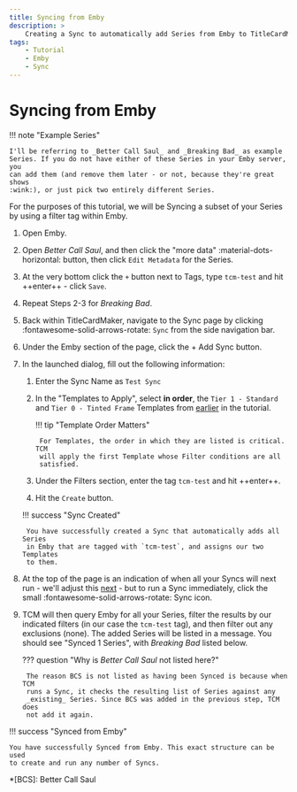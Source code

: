 ```yaml
---
title: Syncing from Emby
description: >
    Creating a Sync to automatically add Series from Emby to TitleCardMaker.
tags:
    - Tutorial
    - Emby
    - Sync
---
```


# Syncing from Emby

!!! note "Example Series"

    I'll be referring to _Better Call Saul_ and _Breaking Bad_ as example
    Series. If you do not have either of these Series in your Emby server, you
    can add them (and remove them later - or not, because they're great shows
    :wink:), or just pick two entirely different Series.

For the purposes of this tutorial, we will be Syncing a subset of your Series
by using a filter tag within Emby.

1. Open Emby.

2. Open _Better Call Saul_, and then click the "more data"
:material-dots-horizontal: button, then click `Edit Metadata` for the Series.

3. At the very bottom click the `+` button next to Tags, type `tcm-test` and hit
++enter++ - click `Save`.

4. Repeat Steps 2-3 for _Breaking Bad_.

5. Back within TitleCardMaker, navigate to the Sync page by clicking
:fontawesome-solid-arrows-rotate: `Sync` from the side navigation bar.

6. Under the Emby section of the page, click the
<span class="example md-button">+ Add Sync</span> button.

7. In the launched dialog, fill out the following information:

    1. Enter the Sync Name as `Test Sync`
    2. In the "Templates to Apply", select __in order__, the `Tier 1 - Standard`
    and `Tier 0 - Tinted Frame` Templates from
    [earlier](../creating_templates.md) in the tutorial.

        !!! tip "Template Order Matters"

            For Templates, the order in which they are listed is critical. TCM
            will apply the first Template whose Filter conditions are all
            satisfied.

    3. Under the Filters section, enter the tag `tcm-test` and hit ++enter++.
    4. Hit the `Create` button.

    !!! success "Sync Created"

        You have successfully created a Sync that automatically adds all Series
        in Emby that are tagged with `tcm-test`, and assigns our two Templates
        to them.

8. At the top of the page is an indication of when all your Syncs will next
run - we'll adjust this [next](../scheduler.md) - but to run a Sync
immediately, click the small :fontawesome-solid-arrows-rotate: Sync icon.

9. TCM will then query Emby for all your Series, filter the results by our
indicated filters (in our case the `tcm-test` tag), and then filter out any
exclusions (none). The added Series will be listed in a message. You should
see "Synced 1 Series", with _Breaking Bad_ listed below.

    ??? question "Why is _Better Call Saul_ not listed here?"

        The reason BCS is not listed as having been Synced is because when TCM
        runs a Sync, it checks the resulting list of Series against any
        _existing_ Series. Since BCS was added in the previous step, TCM does
        not add it again.

!!! success "Synced from Emby"

    You have successfully Synced from Emby. This exact structure can be used
    to create and run any number of Syncs.

*[BCS]: Better Call Saul